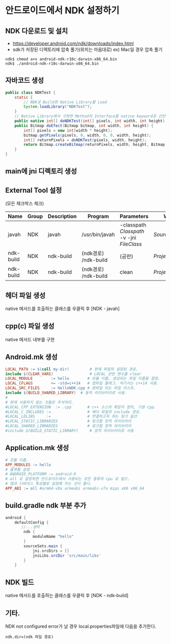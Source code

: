# 안드로이드에서 NDK 설정하기

## NDK 다운로드 및 설치
- https://developer.android.com/ndk/downloads/index.html
- sdk가 저장된 디렉토리에 압축 풀기(위치는 마음대로)
ex) Mac일 경우 압축 풀기
```
ndk$ chmod a+x android-ndk-r10c-darwin-x86_64.bin
ndk$ ./android-ndk-r10c-darwin-x86_64.bin
```

## 자바코드 생성
```java
public class NDKTest {
    static {
    	// NDK로 Build한 Native Library를 Load
        System.loadLibrary("NDKTest");	
    }
    // Native Library에서 구현한 Method의 Interface를 native keyword로 선언
    public native int[] doNDKTest(int[] pixels, int width, int height);
    public Bitmap doEfect(Bitmap bitmap, int width, int height) {
        int[] pixels = new int[width * height];
        bitmap.getPixels(pixels, 0, width, 0, 0, width, height);
        int[] returnPixels = doNDKTest(pixels, width, height);
        return Bitmap.createBitmap(returnPixels, width, height, Bitmap.Config.ARGB_8888);
    }
}
```
## main에 jni 디렉토리 생성

## External Tool 설정
(모든 체크박스 체크)

|Name|Group|Description|Program|Parameters|Workgin Directory| 
|---|---|---|---|---|---| 
|javah|NDK|javah|/usr/bin/javah|-classpath $Classpath$ -v -jni $FileClass$|$SourcepathEntry$/../jni| 
|ndk-build|NDK|ndk-build|(ndk경로) /ndk-build|(공란)|$ProjectFileDir$/app/src/main| 
|ndk-build|NDK|ndk-build|(ndk경로) /ndk-build|clean|$ProjectFileDir$/app/src/main| 

## 헤더 파일 생성
native 메서드를 호출하는 클래스를 우클릭 후 [NDK - javah]

## cpp(c) 파일 생성
native 메서드 내부를 구현

## Android.mk 생성
```mk
LOCAL_PATH := $(call my-dir)	  	 # 현재 파일의 설정된 경로.
include $(CLEAR_VARS)				 # LOCAL 관련 변수를 clear
LOCAL_MODULE        := hello		# 모듈 이름, 생성되는 파일 이름을 결정.
LOCAL_CFLAGS        += -std=c++14	# 컴파일 플래그. 여기서는 c++14 사용.
LOCAL_SRC_FILES     := HelloNDK.cpp	# 컴파일 되는 파일 리스트.
include $(BUILD_SHARED_LIBRARY)	 # 동적 라이브러리로 사용.
#
# 현재 사용하지 않는 것들은 주석처리.
#LOCAL_CPP_EXTENSION  := .cpp 		# c++ 소스의 확장자 정의, 기본 cpp.                                              # 임의 변경 가능
#LOCAL_C_INCLUDES :=				# 헤더 파일의 include 경로.
#LOCAL_LDLIBS     :=				# 연결하고자 하는 링크 옵션
#LOCAL_STATIC_LIBRARIES				# 링크할 정적 라이브러리
#LOCAL_SHARED_LIBRARIES				# 링크할 정적 라이브러리
#include $(BUILD_STATIC_LIBRARY)	 # 정적 라이브러리로 사용
```

## Application.mk 생성 
```mk
# 모듈 이름.
APP_MODULES := hello 
# 플랫폼 설정
# ANDROID_PLATFORM := android-9
# all 로 설정하면 안드로이드에서 사용되는 모든 종류의 cpu 로 빌드.
# 앱과 디바이스 특성별로 설정해 주는 것이 좋다. 
APP_ABI := all #arm64-v8a armeabi armeabi-v7a mips x86 x86_64
```

## build.gradle ndk 부분 추가

```groovy
android {
    defaultConfig {
       //...생략
        ndk {
            moduleName "hello"
        }
        sourceSets.main {
            jni.srcDirs = [] 
            jniLibs.srcDir 'src/main/libs'
        }
    }
```

## NDK 빌드
native 메서드를 호출하는 클래스를 우클릭 후 [NDK - ndk-build]

## 기타.
NDK not configured error가 날 경우 local.properties파일에 다음을 추가한다.

`ndk.dir=(ndk 파일 경로)`
